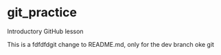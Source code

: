 # git_practice
Introductory GitHub lesson 

This is a fdfdfdgit change to README.md, only for the dev branch  oke git 